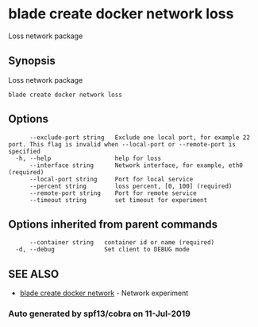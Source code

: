 # blade create docker network loss

Loss network package

## Synopsis

Loss network package

```text
blade create docker network loss
```

## Options

```text
      --exclude-port string   Exclude one local port, for example 22 port. This flag is invalid when --local-port or --remote-port is specified
  -h, --help                  help for loss
      --interface string      Network interface, for example, eth0 (required)
      --local-port string     Port for local service
      --percent string        loss percent, [0, 100] (required)
      --remote-port string    Port for remote service
      --timeout string        set timeout for experiment
```

## Options inherited from parent commands

```text
      --container string   container id or name (required)
  -d, --debug              Set client to DEBUG mode
```

## SEE ALSO

* [blade create docker network](blade_create_docker_network.md)     - Network experiment

### Auto generated by spf13/cobra on 11-Jul-2019

